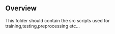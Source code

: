 ## Overview

This folder should contain the src scripts used for training,testing,preprocessing etc...